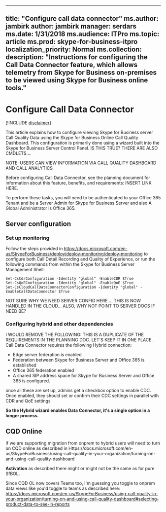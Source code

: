 
---
title: "Configure call data connector"
ms.author: jambirk
author: jambirk
manager: serdars
ms.date: 1/31/2018
ms.audience: ITPro
ms.topic: article
ms.prod: skype-for-business-itpro
localization_priority: Normal
ms.collection: 
description: "Instructions for configuring the Call Data Connector feature, which allows telemetry from Skype for Business on-premises to be viewed using Skype for Business online tools."
---

# Configure Call Data Connector

[!INCLUDE [disclaimer](../disclaimer.md)]

This article explains how to configure viewing Skype for Business server Call Quality Data using the Skype for Business Online Call Quality Dashboard. This configuration is primarily done using a wizard built into the Skype for Business Server Control Panel.  IS THIS TRUE?  THERE ARE ALSO CMDLETS....   

NOTE:  USERS CAN VIEW INFORMATION VIA CALL QUALITY DASHBOARD AND CALL ANALYTICS

Before configuring Call Data Connector, see the planning document for information about this feature, benefits, and requirements: INSERT LINK HERE.

To perform these tasks, you will need to be authenticated to your Office 365 Tenant and be a Server Admin for Skype for Business Server and also A Global Administrator is Office 365.


##  Server configuration

### Set up monitoring 

Follow the steps provided in https://docs.microsoft.com/en-us/SkypeForBusiness/deploy/deploy-monitoring/deploy-monitoring
to configure both Call Detail Recording and Quality of Experience, or run the following commands from within the Skype for Business Server Management Shell:

```
Set-CsCdrConfiguration -Identity "global" -EnableCDR $True
Set-CsQoEConfiguration -Identity "global" -EnableQoE $True
Set-CsCloudCallDataConnectorConfiguration -Identity "global" -EnableCallDataConnector $True
```
NOT SURE WHY WE NEED SERVER CONFIG HERE....    THIS IS NOW HANDLED IN THE CLOUD...   ALSO, WHY NOT POINT TO SERVER DOCS IF NEED BE?

###  Configuring hybrid and other dependencies

I WOULD REMOVE THE FOLLOWING:   THIS IS A DUPLICATE OF THE REQUIREMENTS IN THE PLANNING DOC.  LET'S KEEP IT IN ONE PLACE.  
Call Data Connector requires the following Hybrid connection:
- Edge server federation is enabled 
- Federation between Skype for Business Server and Office 365 is established
- Office 365 federation enabled
- A shared SIP address space for Skype for Business Server and Office  365 is configured.

once all these are set up, admins get a checkbox option to enable CDC. Once enabled, they should set or confirm their CDC settings in parallel with CDR and QoE settings

**So the Hybrid wizard enables Data Connector, it's a single option in a longer process.**





## CQD Online

If we are supporting migration from onprem to hybrid users will need to turn on CQD online as described in  Https://docs.microsoft.com/en-us/SkypeForBusiness/using-call-quality-in-your-organization/turning-on-and-using-call-quality-dashboard

**Activation** as described there might or might not be the same as for pure SfBOL. 

Since CQD OL now covers Teams too, I'm guessing you toggle to onprem data views like you'd toggle to teams as described here: https://docs.microsoft.com/en-us/SkypeForBusiness/using-call-quality-in-your-organization/turning-on-and-using-call-quality-dashboard#selecting-product-data-to-see-in-reports 
